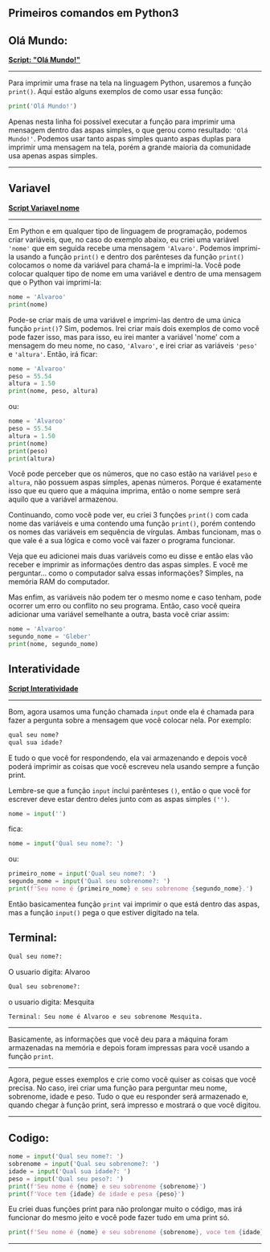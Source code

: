 ## Primeiros comandos em Python3
## Olá Mundo:
**[Script: "Olá Mundo!"](./1-%20Primeiros%20comandos%20em%20Python3/01olá-mundo.py)**
<hr>

Para imprimir uma frase na tela na linguagem Python, usaremos a função `print()`. Aqui estão alguns exemplos de como usar essa função:
```python
print('Olá Mundo!')
```
Apenas nesta linha foi possível executar a função para imprimir uma mensagem dentro das aspas simples, o que gerou como resultado: `'Olá Mundo!'`. Podemos usar tanto aspas simples quanto aspas duplas para imprimir uma mensagem na tela, porém a grande maioria da comunidade usa apenas aspas simples.
<hr>

## Variavel
**[Script Variavel nome](./1-%20Primeiros%20comandos%20em%20Python3/02variavel.py)**
<hr>

Em Python e em qualquer tipo de linguagem de programação, podemos criar variáveis, que, no caso do exemplo abaixo, eu criei uma variável `'nome'` que em seguida recebe uma mensagem `'Alvaro'`. Podemos imprimi-la usando a função `print()` e dentro dos parênteses da função `print()` colocamos o nome da variável para chamá-la e imprimi-la. Você pode colocar qualquer tipo de nome em uma variável e dentro de uma mensagem que o Python vai imprimi-la:
```python
nome = 'Alvaroo'
print(nome)
```
Pode-se criar mais de uma variável e imprimi-las dentro de uma única função `print()`? Sim, podemos. Irei criar mais dois exemplos de como você pode fazer isso, mas para isso, eu irei manter a variável 'nome' com a mensagem do meu nome, no caso, `'Alvaro'`, e irei criar as variáveis `'peso'` e `'altura'`. Então, irá ficar:
```python
nome = 'Alvaroo'
peso = 55.54
altura = 1.50
print(nome, peso, altura)
```
ou:
```python
nome = 'Alvaroo'
peso = 55.54
altura = 1.50
print(nome)
print(peso)
print(altura)
```
Você pode perceber que os números, que no caso estão na variável `peso` e `altura`, não possuem aspas simples, apenas números. Porque é exatamente isso que eu quero que a máquina imprima, então o nome sempre será aquilo que a variável armazenou.

Continuando, como você pode ver, eu criei 3 funções `print()` com cada nome das variáveis e uma contendo uma função `print()`, porém contendo os nomes das variáveis em sequência de vírgulas. Ambas funcionam, mas o que vale é a sua lógica e como você vai fazer o programa funcionar.

Veja que eu adicionei mais duas variáveis como eu disse e então elas vão receber e imprimir as informações dentro das aspas simples. E você me perguntar... como o computador salva essas informações? Simples, na memória RAM do computador.

Mas enfim, as variáveis não podem ter o mesmo nome e caso tenham, pode ocorrer um erro ou conflito no seu programa. Então, caso você queira adicionar uma variável semelhante a outra, basta você criar assim:
```python
nome = 'Alvaroo'
segundo_nome = 'Gleber'
print(nome, segundo_nome)
```
## Interatividade
**[Script Interatividade](./1-%20Primeiros%20comandos%20em%20Python3/03interatividade.py)**
<hr>

Bom, agora usamos uma função chamada `input` onde ela é chamada para fazer a pergunta sobre a mensagem que você colocar nela. Por exemplo:

```python
qual seu nome?
qual sua idade?
```
E tudo o que você for respondendo, ela vai armazenando e depois você poderá imprimir as coisas que você escreveu nela usando sempre a função print.

Lembre-se que a função `input` inclui parênteses `()`, então o que você for escrever deve estar dentro deles junto com as aspas simples `('')`.
```python
nome = input('')
```
fica:
```python
nome = input('Qual seu nome?: ')
```
ou:
```python
primeiro_nome = input('Qual seu nome?: ')
segundo_nome = input('Qual seu sobrenome?: ')
print(f'Seu nome é {primeiro_nome} e seu sobrenome {segundo_nome}.')
```

Então basicamentea função `print` vai imprimir o que está dentro das aspas, mas a função `input()`
pega o que estiver digitado na tela.
## Terminal:
```python
Qual seu nome?:
```
O usuario digita: Alvaroo
```python
Qual seu sobrenome?:
```
o usuario digita: Mesquita
```python
Terminal: Seu nome é Alvaroo e seu sobrenome Mesquita.
```
<hr>

Basicamente, as informações que você deu para a máquina foram armazenadas na memória e depois foram impressas para você usando a função `print`.
<hr>
Agora, pegue esses exemplos e crie como você quiser as coisas que você precisa. No caso, irei criar uma função para perguntar meu nome, sobrenome, idade e peso. Tudo o que eu responder será armazenado e, quando chegar à função print, será impresso e mostrará o que você digitou.
<hr>

## Codigo:
```python
nome = input('Qual seu nome?: ')
sobrenome = input('Qual seu sobrenome?: ')
idade = input('Qual sua idade?: ')
peso = input('Qual seu peso?: ')
print(f'Seu nome é {nome} e seu sobrenome {sobrenome}')
print(f'Voce tem {idade} de idade e pesa {peso}')
```
Eu criei duas funções print para não prolongar muito o código, mas irá funcionar do mesmo jeito e você pode fazer tudo em uma print só.
```python
print(f'Seu nome é {nome} e seu sobrenome {sobrenome}, voce tem {idade} de idade e pesa {peso}')
```
<hr>